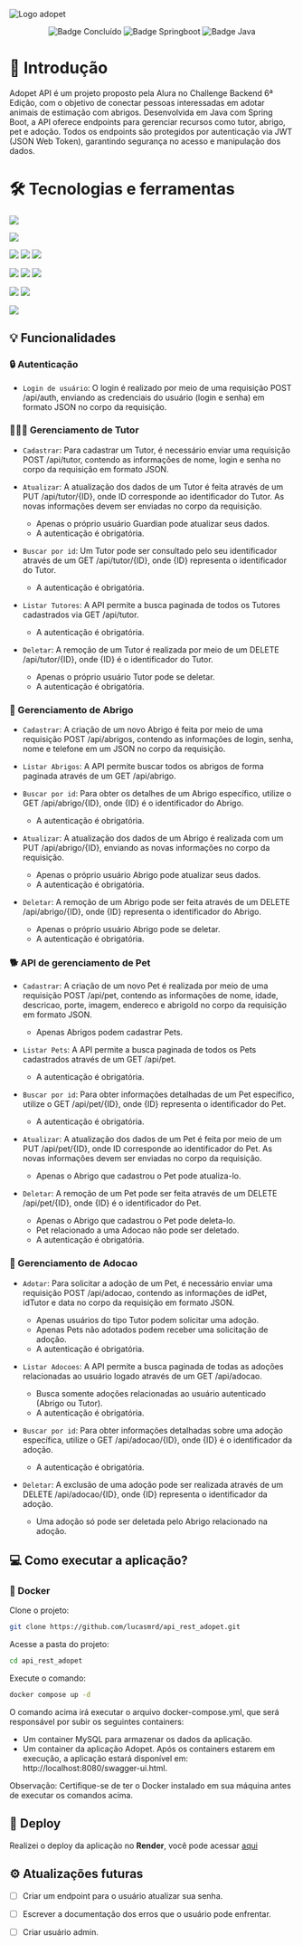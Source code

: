 ![Logo adopet](https://github.com/lucasmrd/api_rest_adopet/assets/106198915/b73d6316-e545-4e4c-9ff3-2c036218f53f)

<div align="center">
  
  ![Badge Concluído](https://img.shields.io/static/v1?label=Status&message=Concluído&color=success&style=for-the-badge)
  ![Badge Springboot](https://img.shields.io/static/v1?label=Springboot&message=v3.2.2&color=brightgreen&style=for-the-badge&logo=spring)
  ![Badge Java](https://img.shields.io/static/v1?label=Java&message=17&color=orange&style=for-the-badge&logo=java)

</div>

# :book: Introdução
Adopet API é um projeto proposto pela Alura no Challenge Backend 6ª Edição, com o objetivo de conectar pessoas interessadas em adotar animais de estimação com abrigos. Desenvolvida em Java com Spring Boot, a API oferece endpoints para gerenciar recursos como tutor, abrigo, pet e adoção. Todos os endpoints são protegidos por autenticação via JWT (JSON Web Token), garantindo segurança no acesso e manipulação dos dados.


# 🛠️ Tecnologias e ferramentas

<a href="https://www.jetbrains.com/idea/" target="_blank"><img src="https://img.shields.io/badge/intellij-000000.svg?&style=for-the-badge&logo=intellijidea&logoColor=white" target="_blank"></a>

<a href="https://pt.wikipedia.org/wiki/Java_(linguagem_de_programa%C3%A7%C3%A3o)" target="_blank"><img src="https://img.shields.io/badge/java%2017-D32323.svg?&style=for-the-badge&logo=java&logoColor=white" target="_blank"></a>

<a href="https://spring.io/projects/spring-boot" target="_blank"><img src="https://img.shields.io/badge/Springboot-6db33f.svg?&style=for-the-badge&logo=springboot&logoColor=white" target="_blank"></a>
<a href="https://spring.io/projects/spring-data-jpa" target="_blank"><img src="https://img.shields.io/badge/Spring%20Data%20JPA-6db33f.svg?&style=for-the-badge&logo=spring&logoColor=white" target="_blank"></a>
<a href="https://spring.io/projects/spring-security" target="_blank"><img src="https://img.shields.io/badge/Spring%20Security-6db33f.svg?&style=for-the-badge&logo=spring&logoColor=white" target="_blank"></a>

<a href="https://www.mysql.com/" target="_blank"><img src="https://img.shields.io/badge/MySQL-4479A1?style=for-the-badge&logo=mysql&logoColor=white"></a>
<a href="https://www.docker.com/" target="_blank"><img src="https://img.shields.io/badge/Docker-2496ED.svg?&style=for-the-badge&logo=docker&logoColor=white" target="_blank"></a>
<a href="https://flywaydb.org/" target="_blank"><img src="https://img.shields.io/badge/Flyway-CC0200.svg?&style=for-the-badge&logo=flyway&logoColor=white" target="_blank"></a>

<a href="https://swagger.io/" target="_blank"><img src="https://img.shields.io/badge/Swagger-85EA2D.svg?&style=for-the-badge&logo=swagger&logoColor=black" target="_blank"></a>
<a href="https://springdoc.org/" target="_blank"><img src="https://img.shields.io/badge/Spring%20Doc-85EA2D.svg?&style=for-the-badge" target="_blank"></a>

<a href="https://www.postman.com/" target="_blank"><img src="https://img.shields.io/badge/postman-ff6c37.svg?&style=for-the-badge&logo=postman&logoColor=white" target="_blank"></a>


## :bulb: Funcionalidades

### :lock: Autenticação
- `Login de usuário`: O login é realizado por meio de uma requisição POST /api/auth, enviando as credenciais do usuário (login e senha) em formato JSON no corpo da requisição.

### 👨🏻‍🏫 Gerenciamento de Tutor
- `Cadastrar`: Para cadastrar um Tutor, é necessário enviar uma requisição POST /api/tutor, contendo as informações de nome, login e senha no corpo da requisição em formato JSON.</br>

- `Atualizar`: A atualização dos dados de um Tutor é feita através de um PUT /api/tutor/{ID},
   onde ID corresponde ao identificador do Tutor. As novas informações devem ser enviadas no corpo da requisição.
  - Apenas o próprio usuário Guardian pode atualizar seus dados.
  - A autenticação é obrigatória.<br>

- `Buscar por id`: Um Tutor pode ser consultado pelo seu identificador através de um GET /api/tutor/{ID}, onde {ID} representa o identificador do Tutor.
  - A autenticação é obrigatória.<br>

- `Listar Tutores`: A API permite a busca paginada de todos os Tutores cadastrados via GET /api/tutor.
  - A autenticação é obrigatória.<br>

- `Deletar`: A remoção de um Tutor é realizada por meio de um DELETE /api/tutor/{ID}, onde {ID} é o identificador do Tutor.</br>
  - Apenas o próprio usuário Tutor pode se deletar.
  - A autenticação é obrigatória.<br>

### 🏡 Gerenciamento de Abrigo
- `Cadastrar`: A criação de um novo Abrigo é feita por meio de uma requisição POST /api/abrigos, contendo as informações de login, senha, nome e telefone em um JSON no corpo da requisição.</br>

- `Listar Abrigos`: A API permite buscar todos os abrigos de forma paginada através de um GET /api/abrigo.<br>
 
- `Buscar por id`: Para obter os detalhes de um Abrigo específico, utilize o GET /api/abrigo/{ID}, onde {ID} é o identificador do Abrigo.
  - A autenticação é obrigatória.<br>

- `Atualizar`: A atualização dos dados de um Abrigo é realizada com um PUT /api/abrigo/{ID}, enviando as novas informações no corpo da requisição.
  - Apenas o próprio usuário Abrigo pode atualizar seus dados.
  - A autenticação é obrigatória.<br>

- `Deletar`: A remoção de um Abrigo pode ser feita através de um DELETE /api/abrigo/{ID}, onde {ID} representa o identificador do Abrigo.
  - Apenas o próprio usuário Abrigo pode se deletar.
  - A autenticação é obrigatória.<br>

### 🐕 API de gerenciamento de Pet
- `Cadastrar`: A criação de um novo Pet é realizada por meio de uma requisição POST /api/pet, contendo as informações de nome, idade, descricao, porte, imagem, endereco e abrigoId no corpo da requisição em formato JSON.
  - Apenas Abrigos podem cadastrar Pets.</br>

- `Listar Pets`: A API permite a busca paginada de todos os Pets cadastrados através de um GET /api/pet.
  - A autenticação é obrigatória.<br>

- `Buscar por id`: Para obter informações detalhadas de um Pet específico, utilize o GET /api/pet/{ID}, onde {ID} representa o identificador do Pet.
  - A autenticação é obrigatória.<br>

- `Atualizar`: A atualização dos dados de um Pet é feita por meio de um PUT /api/pet/{ID}, onde ID corresponde ao identificador do Pet. As novas informações devem ser enviadas no corpo da requisição.
  - Apenas o Abrigo que cadastrou o Pet pode atualiza-lo.<br>

- `Deletar`: A remoção de um Pet pode ser feita através de um DELETE /api/pet/{ID}, onde {ID} é o identificador do Pet.
  - Apenas o Abrigo que cadastrou o Pet pode deleta-lo.
  - Pet relacionado a uma Adocao não pode ser deletado.
  - A autenticação é obrigatória.<br>

### 🐶 Gerenciamento de Adocao
- `Adotar`: Para solicitar a adoção de um Pet, é necessário enviar uma requisição POST /api/adocao, contendo as informações de idPet, idTutor e data no corpo da requisição em formato JSON.
  - Apenas usuários do tipo Tutor podem solicitar uma adoção.
  - Apenas Pets não adotados podem receber uma solicitação de adoção.
  - A autenticação é obrigatória.<br>

- `Listar Adocoes`: A API permite a busca paginada de todas as adoções relacionadas ao usuário logado através de um GET /api/adocao.
  - Busca somente adoções relacionadas ao usuário autenticado (Abrigo ou Tutor).
  - A autenticação é obrigatória.<br>

- `Buscar por id`: Para obter informações detalhadas sobre uma adoção específica, utilize o GET /api/adocao/{ID}, onde {ID} é o identificador da adoção.
  - A autenticação é obrigatória.<br>

- `Deletar`: A exclusão de uma adoção pode ser realizada através de um DELETE /api/adocao/{ID}, onde {ID} representa o identificador da adoção.
  - Uma adoção só pode ser deletada pelo Abrigo relacionado na adoção.<br>

## :computer: Como executar a aplicação?

### :whale: Docker

  Clone o projeto:
  ```bash
  git clone https://github.com/lucasmrd/api_rest_adopet.git
  ```

  Acesse a pasta do projeto:
  ```bash
  cd api_rest_adopet
  ```

  Execute o comando:
  ```bash
  docker compose up -d
  ```

O comando acima irá executar o arquivo docker-compose.yml, que será responsável por subir os seguintes containers:
- Um container MySQL para armazenar os dados da aplicação.
- Um container da aplicação Adopet.
Após os containers estarem em execução, a aplicação estará disponível em: http://localhost:8080/swagger-ui.html.

Observação: Certifique-se de ter o Docker instalado em sua máquina antes de executar os comandos acima.

## 🚀 Deploy
Realizei o deploy da aplicação no **Render**, você pode acessar [aqui](https://api-rest-adopet-3tj1.onrender.com/swagger-ui/index.html)<br>

## ⚙️ Atualizações futuras
- [ ] Criar um endpoint para o usuário atualizar sua senha.
- [ ] Escrever a documentação dos erros que o usuário pode enfrentar.
- [ ] Criar usuário admin.

